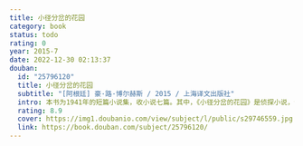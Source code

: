 ```yaml
---
title: 小径分岔的花园
category: book
status: todo
rating: 0
year: 2015-7
date: 2022-12-30 02:13:37
douban:
  id: "25796120"
  title: 小径分岔的花园
  subtitle: "[阿根廷] 豪·路·博尔赫斯 / 2015 / 上海译文出版社"
  intro: 本书为1941年的短篇小说集，收小说七篇。其中，《小径分岔的花园》是侦探小说，讲述一桩罪行的准备工作和实施过程。小径分岔的花园是一个谜语，或者说寓言，而谜底正是时间。
  rating: 8.9
  cover: https://img1.doubanio.com/view/subject/l/public/s29746559.jpg
  link: https://book.douban.com/subject/25796120/
---
```


